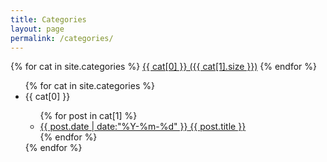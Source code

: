 ```yaml
---
title: Categories
layout: page
permalink: /categories/
---
```

<div id='cat_cloud'>
{% for cat in site.categories %}
<a href="#{{ cat[0] }}" title="{{ cat[0] }}" rel="{{ cat[1].size }}">{{ cat[0] }} ({{ cat[1].size }})</a>
{% endfor %}
</div>

<ul class="fa-ul">
{% for cat in site.categories %}
  <li class="listing-seperator" id="{{ cat[0] }}"><i class="fa-li fa fa-square"></i>{{ cat[0] }}</li>
  <ul class="fa-ul">
{% for post in cat[1] %}
  <li class="listing-item">
  <i class="fa-li fa fa-check-square"></i>
  <a href="{{ site.url }}{{ post.url }}" title="{{ post.title }}"><time datetime="{{ post.date | date:"%Y-%m-%d" }}">{{ post.date | date:"%Y-%m-%d" }}</time> {{ post.title }}</a>
  </li>
{% endfor %}
</ul>
{% endfor %}
</ul>